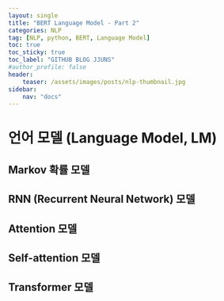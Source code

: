 ```yaml
---
layout: single
title: "BERT Language Model - Part 2"
categories: NLP
tag: [NLP, python, BERT, Language Model]
toc: true
toc_sticky: true
toc_label: "GITHUB BLOG JJUNS"
#author_profile: false
header:
    teaser: /assets/images/posts/nlp-thumbnail.jpg
sidebar:
    nav: "docs"
---
```


# 언어 모델 (Language Model, LM)
## Markov 확률 모델

## RNN (Recurrent Neural Network) 모델

## Attention 모델

## Self-attention 모델

## Transformer 모델
